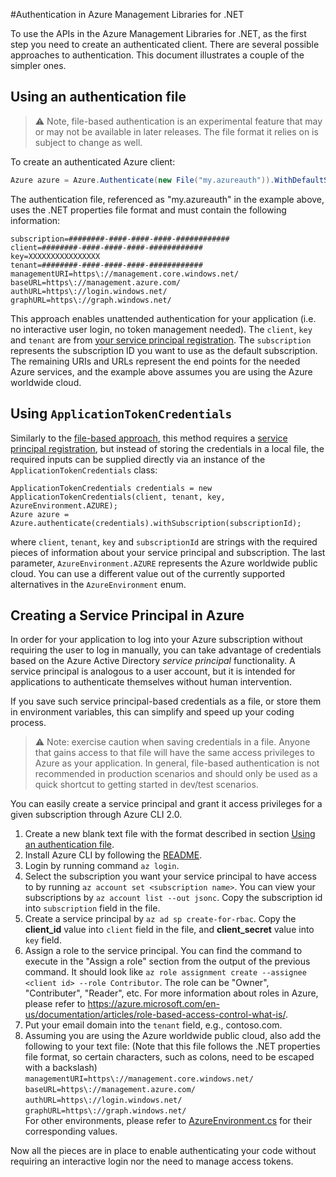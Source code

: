 #Authentication in Azure Management Libraries for .NET

To use the APIs in the Azure Management Libraries for .NET, as the first step you need to 
create an authenticated client. There are several possible approaches to authentication. This document illustrates a couple of the simpler ones.

## Using an authentication file

> :warning: Note, file-based authentication is an experimental feature that may or may not be available in later releases. The file format it relies on is subject to change as well.

To create an authenticated Azure client:

```csharp
Azure azure = Azure.Authenticate(new File("my.azureauth")).WithDefaultSubscription();
```

The authentication file, referenced as "my.azureauth" in the example above, uses the .NET properties file format and must contain the following information:
```
subscription=########-####-####-####-############
client=########-####-####-####-############
key=XXXXXXXXXXXXXXXX
tenant=########-####-####-####-############
managementURI=https\://management.core.windows.net/
baseURL=https\://management.azure.com/
authURL=https\://login.windows.net/
graphURL=https\://graph.windows.net/
```

This approach enables unattended authentication for your application (i.e. no interactive user login, no token management needed). The `client`, `key` and `tenant` are from [your service principal registration](#creating-a-service-principal-in-azure). The `subscription` represents the subscription ID you want to use as the default subscription. The remaining URIs and URLs represent the end points for the needed Azure services, and the example above assumes you are using the Azure worldwide cloud.

## Using `ApplicationTokenCredentials`

Similarly to the [file-based approach](#using-an-authentication-file), this method requires a [service principal registration](#creating-a-service-principal-in-azure), but instead of storing the credentials in a local file, the required inputs can be supplied directly via an instance of the `ApplicationTokenCredentials` class:

```
ApplicationTokenCredentials credentials = new ApplicationTokenCredentials(client, tenant, key, AzureEnvironment.AZURE);
Azure azure = Azure.authenticate(credentials).withSubscription(subscriptionId);
```

where `client`, `tenant`, `key` and `subscriptionId` are strings with the required pieces of information about your service principal and subscription. The last parameter, `AzureEnvironment.AZURE` represents the Azure worldwide public cloud. You can use a different value out of the currently supported alternatives in the `AzureEnvironment` enum.

## Creating a Service Principal in Azure

In order for your application to log into your Azure subscription without requiring the user to log in manually, you can take advantage of credentials based on the Azure Active Directory *service principal* functionality. A service principal is analogous to a user account, but it is intended for applications to authenticate themselves without human intervention.

If you save such service principal-based credentials as a file, or store them in environment variables, this can simplify and speed up your coding process.

>:warning: Note: exercise caution when saving credentials in a file. Anyone that gains access to that file will have the same access privileges to Azure as your application. In general, file-based authentication is not recommended in production scenarios and should only be used as a quick shortcut to getting started in dev/test scenarios.

You can easily create a service principal and grant it access privileges for a given subscription through Azure CLI 2.0.

1. Create a new blank text file with the format described in section [Using an authentication file](#using-an-authentication-file).
1. Install Azure CLI by following the [README](https://github.com/Azure/azure-cli/blob/master/README.rst).
1. Login by running command `az login`.
1. Select the subscription you want your service principal to have access to by running `az account set <subscription name>`. You can view your subscriptions by `az account list --out jsonc`. Copy the subscription id into `subscription` field in the file.
1. Create a service principal by `az ad sp create-for-rbac`. Copy the **client_id** value into `client` field in the file, and **client_secret** value into `key` field.
1. Assign a role to the service principal. You can find the command to execute in the "Assign a role" section from the output of the previous command. It should look like `az role assignment create --assignee <client id> --role Contributor`. The role can be "Owner", "Contributer", "Reader", etc. For more information about roles in Azure, please refer to https://azure.microsoft.com/en-us/documentation/articles/role-based-access-control-what-is/. 
1. Put your email domain into the `tenant` field, e.g., contoso.com.
1. Assuming you are using the Azure worldwide public cloud, also add the following to your text file: \(Note that this file follows the .NET properties file format, so certain characters, such as colons, need to be escaped with a backslash\)<br/>
    `managementURI=https\://management.core.windows.net/`<br/>
    `baseURL=https\://management.azure.com/`</br>
    `authURL=https\://login.windows.net/`<br/>
    `graphURL=https\://graph.windows.net/`<br/> 
  For other environments, please refer to [AzureEnvironment.cs](https://github.com/Azure/azure-sdk-for-net/blob/Fluent/src/ResourceManagement/ResourceManager/Microsoft.Azure.Management.Fluent.ResourceManager/AzureEnvironment.cs) for their corresponding values. 

Now all the pieces are in place to enable authenticating your code without requiring an interactive login nor the need to manage access tokens.

